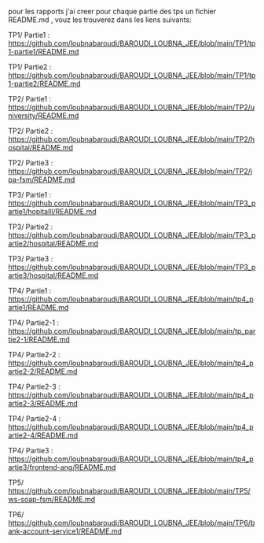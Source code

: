 pour les rapports j'ai creer pour chaque partie des tps un fichier README.md , vouz les trouverez dans les liens suivants:

TP1/
Partie1 :
https://github.com/loubnabaroudi/BAROUDI_LOUBNA_JEE/blob/main/TP1/tp1-partie1/README.md

TP1/
Partie2 :
https://github.com/loubnabaroudi/BAROUDI_LOUBNA_JEE/blob/main/TP1/tp1-partie2/README.md

TP2/
Partie1 :
https://github.com/loubnabaroudi/BAROUDI_LOUBNA_JEE/blob/main/TP2/university/README.md

TP2/
Partie2 : https://github.com/loubnabaroudi/BAROUDI_LOUBNA_JEE/blob/main/TP2/hospital/README.md


TP2/
Partie3 :
https://github.com/loubnabaroudi/BAROUDI_LOUBNA_JEE/blob/main/TP2/jpa-fsm/README.md

TP3/
Partie1 :
https://github.com/loubnabaroudi/BAROUDI_LOUBNA_JEE/blob/main/TP3_partie1/hopitalll/README.md

TP3/
Partie2 :
https://github.com/loubnabaroudi/BAROUDI_LOUBNA_JEE/blob/main/TP3_partie2/hospital/README.md

TP3/
Partie3 :
https://github.com/loubnabaroudi/BAROUDI_LOUBNA_JEE/blob/main/TP3_partie3/hospital/README.md

TP4/
Partie1 :
https://github.com/loubnabaroudi/BAROUDI_LOUBNA_JEE/blob/main/tp4_partie1/README.md

TP4/
Partie2-1 :
https://github.com/loubnabaroudi/BAROUDI_LOUBNA_JEE/blob/main/tp_partie2-1/README.md

TP4/
Partie2-2 :
https://github.com/loubnabaroudi/BAROUDI_LOUBNA_JEE/blob/main/tp4_partie2-2/README.md

TP4/
Partie2-3 :
https://github.com/loubnabaroudi/BAROUDI_LOUBNA_JEE/blob/main/tp4_partie2-3/README.md

TP4/
Partie2-4 :
https://github.com/loubnabaroudi/BAROUDI_LOUBNA_JEE/blob/main/tp4_partie2-4/README.md

TP4/
Partie3 :
https://github.com/loubnabaroudi/BAROUDI_LOUBNA_JEE/blob/main/tp4_partie3/frontend-ang/README.md

TP5/
https://github.com/loubnabaroudi/BAROUDI_LOUBNA_JEE/blob/main/TP5/ws-soap-fsm/README.md

TP6/
https://github.com/loubnabaroudi/BAROUDI_LOUBNA_JEE/blob/main/TP6/bank-account-service1/README.md

